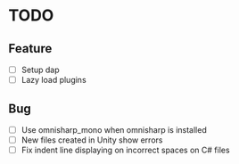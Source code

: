 # TODO

## Feature

- [ ] Setup dap
- [ ] Lazy load plugins

## Bug

- [ ] Use omnisharp_mono when omnisharp is installed
- [ ] New files created in Unity show errors
- [ ] Fix indent line displaying on incorrect spaces on C# files
